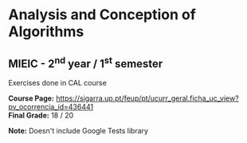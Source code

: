 # Analysis and Conception of Algorithms
## MIEIC - 2<sup>nd</sup> year / 1<sup>st</sup> semester

Exercises done in CAL course 

**Course Page:** https://sigarra.up.pt/feup/pt/ucurr_geral.ficha_uc_view?pv_ocorrencia_id=436441  
**Final Grade:** 18 / 20

**Note:** Doesn't include Google Tests library
